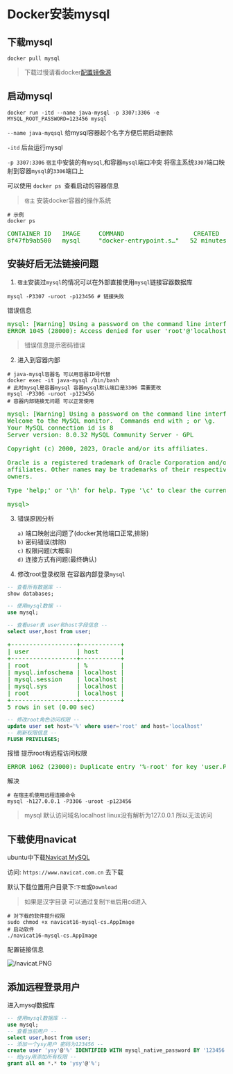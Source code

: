 # Docker安装mysql

## 下载mysql

``` shell
docker pull mysql 
```

> 下载过慢请看docker[配置镜像源](./README.md)

## 启动mysql

``` shell
docker run -itd --name java-mysql -p 3307:3306 -e MYSQL_ROOT_PASSWORD=123456 mysql
```

`--name java-myqsql` 给mysql容器起个名字方便后期启动删除

`-itd` 后台运行mysql

`-p 3307:3306` `宿主`中安装的有`mysql`,和容器`mysql`端口冲突
将宿主系统`3307`端口映射到容器`mysql`的`3306`端口上

可以使用 `docker ps `查看启动的容器信息

> `宿主` 安装docker容器的操作系统

``` shell
# 示例
docker ps
```
<pre style="backgroud:rgba(0,0,0,0.5);color:green;">CONTAINER ID   IMAGE     COMMAND                   CREATED          STATUS         PORTS                                                  NAMES
8f47fb9ab500   mysql     &quot;docker-entrypoint.s…&quot;   52 minutes ago   Up 3 seconds   33060/tcp, 0.0.0.0:3307-&gt;3306/tcp, :::3307-&gt;3306/tcp   java-mysql
</pre>

## 安装好后无法链接问题

1. `宿主`安装过`mysql`的情况可以在外部直接使用`mysql`链接容器数据库

``` shell
mysql -P3307 -uroot -p123456 # 链接失败
```

错误信息

<pre style="backgroud:rgba(0,0,0,0.5);color:green;">mysql: [Warning] Using a password on the command line interface can be insecure.
ERROR 1045 (28000): Access denied for user &apos;root&apos;@&apos;localhost&apos; (using password: YES)</pre>

> 错误信息提示密码错误

2. 进入到容器内部

``` shell
# java-mysql容器名 可以用容器ID号代替
docker exec -it java-mysql /bin/bash
# 此时mysql是容器mysql 容器mysql默认端口是3306 需要更改
mysql -P3306 -uroot -p123456
# 容器内部链接无问题 可以正常使用
```
<pre style="backgroud:rgba(0,0,0,0.5);color:green;">mysql: [Warning] Using a password on the command line interface can be insecure.
Welcome to the MySQL monitor.  Commands end with ; or \g.
Your MySQL connection id is 8
Server version: 8.0.32 MySQL Community Server - GPL

Copyright (c) 2000, 2023, Oracle and/or its affiliates.

Oracle is a registered trademark of Oracle Corporation and/or its
affiliates. Other names may be trademarks of their respective
owners.

Type &apos;help;&apos; or &apos;\h&apos; for help. Type &apos;\c&apos; to clear the current input statement.

mysql&gt; 
</pre>

3. 错误原因分析

    `a)` 端口映射出问题了(docker其他端口正常,排除)<br>
    `b)` 密码错误(排除)<br>
    `c)` 权限问题(大概率)<br>
    `d)` 连接方式有问题(最终确认)<br>

4. 修改root登录权限
在容器内部登录`mysql`

``` sql
-- 查看所有数据库 --
show databases;

-- 使用mysql数据 --
use mysql;
```

``` sql
-- 查看user表 user和host字段信息 -- 
select user,host from user;
```
<pre  style="backgroud:rgba(0,0,0,0.5);color:green;">+------------------+-----------+
| user             | host      |
+------------------+-----------+
| root             | %         |
| mysql.infoschema | localhost |
| mysql.session    | localhost |
| mysql.sys        | localhost |
| root             | localhost |
+------------------+-----------+
5 rows in set (0.00 sec)</pre>
``` sql
-- 修改root角色访问权限 -- 
update user set host='%' where user='root' and host='localhost'
-- 刷新权限信息 -- 
FLUSH PRIVILEGES;
```

报错 提示root有远程访问权限

<pre style="backgroud:rgba(0,0,0,0.5);color:green;">ERROR 1062 (23000): Duplicate entry &apos;%-root&apos; for key &apos;user.PRIMARY&apos;</pre>

解决
``` shell
# 在宿主机使用远程连接命令
mysql -h127.0.0.1 -P3306 -uroot -p123456
```

> mysql 默认访问域名localhost linux没有解析为127.0.0.1 所以无法访问
## 下载使用navicat

ubuntu中下载[Navicat MySQL](https://download.navicat.com.cn/download/navicat16-mysql-cs.AppImage)

访问: `https://www.navicat.com.cn` 去下载

默认下载位置用户目录下:`下载`或`Download`
> 如果是汉字目录 可以通过复制`下载`后用cd进入

``` shell
# 对下载的软件提升权限
sudo chmod +x navicat16-mysql-cs.AppImage
# 启动软件
./navicat16-mysql-cs.AppImage
```

配置链接信息

![/navicat.PNG](http://media.codecore.cn/markdown/navicat.PNG)

## 添加远程登录用户

进入mysql数据库

``` sql
-- 使用mysql数据库 -- 
use mysql;
-- 查看当前用户 --
select user,host from user;
-- 添加一个ysy用户 密码为123456 --
create user 'ysy'@'%' IDENTIFIED WITH mysql_native_password BY '123456';
-- 给ysy用添加所有权限 --
grant all on *.* to 'ysy'@'%';
```
